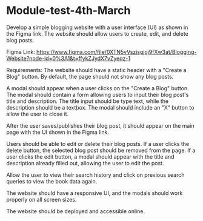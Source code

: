 # Module-test-4th-March
Develop a simple blogging website with a user interface (UI) as shown in the Figma link. The website should allow users to create, edit, and delete blog posts.

Figma Link: https://www.figma.com/file/0XTN5vVszisgjoj9fXw3at/Blogging-Website?node-id=0%3A1&t=ffykZJydX7vZyeqz-1

Requirements:
The website should have a static header with a "Create a Blog" button. By default, the page should not show any blog posts.


A modal should appear when a user clicks on the "Create a Blog" button. The modal should contain a form allowing users to input their blog post's title and description. The title input should be type text, while the description should be a textbox. The modal should include an "X" button to allow the user to close it.


After the user saves/publishes their blog post, it should appear on the main page with the UI shown in the Figma link.


Users should be able to edit or delete their blog posts. If a user clicks the delete button, the selected blog post should be removed from the page. If a user clicks the edit button, a modal should appear with the title and description already filled out, allowing the user to edit the post.


Allow the user to view their search history and click on previous search queries to view the book data again.


The website should have a responsive UI, and the modals should work properly on all screen sizes.


The website should be deployed and accessible online.

